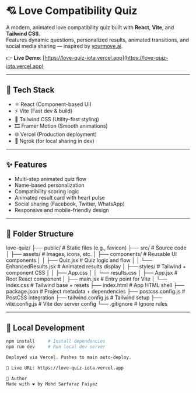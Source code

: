 # 💘 Love Compatibility Quiz

A modern, animated love compatibility quiz built with **React**, **Vite**, and **Tailwind CSS**.  
Features dynamic questions, personalized results, animated transitions, and social media sharing — inspired by [yourmove.ai](https://yourmove.ai).

👉 **Live Demo**: [https://love-quiz-iota.vercel.app](https://love-quiz-iota.vercel.app)

---

## 🚀 Tech Stack

- ⚛️ React (Component-based UI)
- ⚡ Vite (Fast dev & build)
- 🎨 Tailwind CSS (Utility-first styling)
- 🎞 Framer Motion (Smooth animations)
- 🌐 Vercel (Production deployment)
- 🔗 Ngrok (for local sharing in dev)

---

## ✨ Features

- Multi-step animated quiz flow
- Name-based personalization
- Compatibility scoring logic
- Animated result card with heart pulse
- Social sharing (Facebook, Twitter, WhatsApp)
- Responsive and mobile-friendly design

---

## 📁 Folder Structure

love-quiz/ ├── public/ # Static files (e.g., favicon) ├── src/ # Source code │ ├── assets/ # Images, icons, etc. │ ├── components/ # Reusable UI components │ │ ├── Quiz.jsx # Quiz logic and flow │ │ └── EnhancedResults.jsx # Animated results display │ ├── styles/ # Tailwind + component CSS │ │ ├── App.css │ │ └── results.css │ ├── App.jsx # Root React component │ ├── main.jsx # Entry point for Vite │ └── index.css # Tailwind base + resets ├── index.html # App HTML shell ├── package.json # Project metadata + dependencies ├── postcss.config.js # PostCSS integration ├── tailwind.config.js # Tailwind setup ├── vite.config.js # Vite dev server config └── .gitignore # Ignore rules

---

## 🧪 Local Development

```bash
npm install     # Install dependencies
npm run dev     # Run local dev server

Deployed via Vercel. Pushes to main auto-deploy.

🔗 Live URL: https://love-quiz-iota.vercel.app

👤 Author
Made with ❤️ by Mohd Sarfaraz Faiyaz
